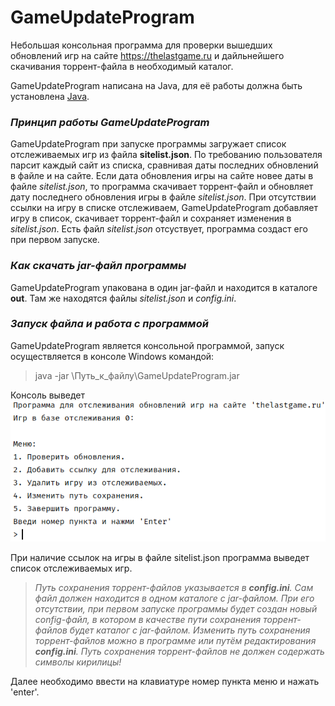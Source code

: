 # GameUpdateProgram
Небольшая консольная программа для проверки вышедших обновлений игр на сайте https://thelastgame.ru и дайльнейшего скачивания торрент-файла в необходимый каталог.

GameUpdateProgram написана на Java, для её работы должна быть установлена [Java](https://www.java.com/ru/download/).

### *Принцип работы GameUpdateProgram*
GameUpdateProgram при запуске программы загружает список отслеживаемых игр из файла **sitelist.json**. По требованию пользователя парсит каждый сайт из списка, сравнивая даты последних обновлений в файле и на сайте.
Если дата обновления игры на сайте новее даты в файле *sitelist.json*, то программа скачивает торрент-файл и обновляет дату последнего обновления игры в файле *sitelist.json*.
При отсутствии ссылки на игру в списке отслеживаем, GameUpdateProgram добавляет игру в список, скачивает торрент-файл и сохраняет изменения в *sitelist.json*.
Есть файл *sitelist.json* отсуствует, программа создаст его при первом запуске.

### *Как скачать jar-файл программы*
GameUpdateProgram упакована в один jar-файл и находится в каталоге **out**. Там же находятся файлы *sitelist.json* и *config.ini*. 

### *Запуск файла и работа с программой*
GameUpdateProgram является консольной программой, запуск осуществляется в консоле Windows командой:
>java -jar \Путь_к_файлу\GameUpdateProgram.jar

Консоль выведет 
![](pic/pic.png)

При наличие ссылок на игры в файле sitelist.json программа выведет список отслеживаемых игр.

> *Путь сохранения торрент-файлов указывается в **config.ini**. Сам файл должен находится в одном каталоге с jar-файлом. При его отсутствии, при первом запуске программы будет создан новый config-файл, в котором в качестве пути сохранения торрент-файлов будет каталог с jar-файлом.
Изменить путь сохранения торрент-файлов можно в программе или путём редактирования **config.ini**. Путь сохранения торрент-файлов не должен содержать символы кирилицы!*

Далее необходимо ввести на клавиатуре номер пункта меню и нажать 'enter'.